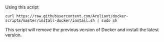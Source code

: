 Using this script

```
curl https://raw.githubusercontent.com/Aroliant/docker-scripts/master/install-docker/install.sh | sudo sh
```

This script will remove the previous version of Docker and install the latest version.
